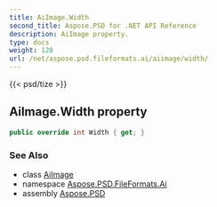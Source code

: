 ```yaml
---
title: AiImage.Width
second_title: Aspose.PSD for .NET API Reference
description: AiImage property. 
type: docs
weight: 120
url: /net/aspose.psd.fileformats.ai/aiimage/width/
---
```

{{< psd/tize >}}
## AiImage.Width property

```csharp
public override int Width { get; }
```

### See Also

* class [AiImage](../)
* namespace [Aspose.PSD.FileFormats.Ai](../../aiimage/)
* assembly [Aspose.PSD](../../../)


